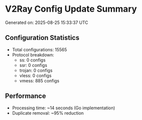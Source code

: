# V2Ray Config Update Summary
Generated on: 2025-08-25 15:33:37 UTC

## Configuration Statistics
- Total configurations: 15565
- Protocol breakdown:
  - ss: 0 configs
  - ssr: 0 configs
  - trojan: 0 configs
  - vless: 0 configs
  - vmess: 885 configs

## Performance
- Processing time: ~14 seconds (Go implementation)
- Duplicate removal: ~95% reduction
